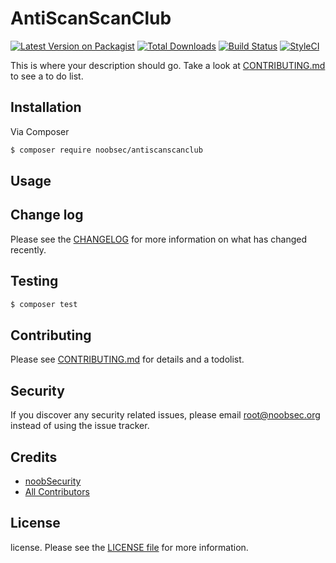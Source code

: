 # AntiScanScanClub

[![Latest Version on Packagist][ico-version]][link-packagist]
[![Total Downloads][ico-downloads]][link-downloads]
[![Build Status][ico-travis]][link-travis]
[![StyleCI][ico-styleci]][link-styleci]

This is where your description should go. Take a look at [CONTRIBUTING.md](CONTRIBUTING.md) to see a to do list.

## Installation

Via Composer

``` bash
$ composer require noobsec/antiscanscanclub
```

## Usage

## Change log

Please see the [CHANGELOG](CHANGELOG.md) for more information on what has changed recently.

## Testing

``` bash
$ composer test
```

## Contributing

Please see [CONTRIBUTING.md](CONTRIBUTING.md) for details and a todolist.

## Security

If you discover any security related issues, please email root@noobsec.org instead of using the issue tracker.

## Credits

- [noobSecurity][link-author]
- [All Contributors][link-contributors]

## License

license. Please see the [LICENSE file](LICENSE.md) for more information.

[ico-version]: https://img.shields.io/packagist/v/noobsec/antiscanscanclub.svg?style=flat-square
[ico-downloads]: https://img.shields.io/packagist/dt/noobsec/antiscanscanclub.svg?style=flat-square
[ico-travis]: https://img.shields.io/travis/noobsec/antiscanscanclub/master.svg?style=flat-square
[ico-styleci]: https://styleci.io/repos/12345678/shield

[link-packagist]: https://packagist.org/packages/noobsec/antiscanscanclub
[link-downloads]: https://packagist.org/packages/noobsec/antiscanscanclub
[link-travis]: https://travis-ci.org/noobsec/antiscanscanclub
[link-styleci]: https://styleci.io/repos/12345678
[link-author]: https://github.com/noobsec
[link-contributors]: ../../contributors]
